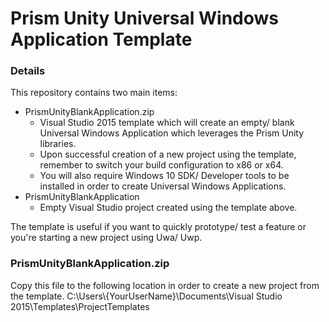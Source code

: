 Prism Unity Universal Windows Application Template
==================================

### Details

This repository contains two main items:

- PrismUnityBlankApplication.zip
    - Visual Studio 2015 template which will create an empty/ blank Universal Windows Application which leverages the Prism Unity libraries.
	- Upon successful creation of a new project using the template, remember to switch your build configuration to x86 or x64. 
	- You will also require Windows 10 SDK/ Developer tools to be installed in order to create Universal Windows Applications.
- PrismUnityBlankApplication
    - Empty Visual Studio project created using the template above.

The template is useful if you want to quickly prototype/ test a feature or you're starting a new project using Uwa/ Uwp.

### PrismUnityBlankApplication.zip

Copy this file to the following location in order to create a new project from the template.
C:\Users\\{YourUserName}\Documents\Visual Studio 2015\Templates\ProjectTemplates